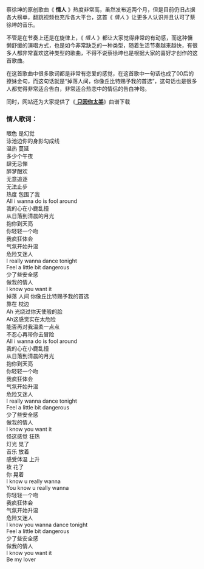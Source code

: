 

蔡徐坤的原创歌曲《 **情人** 》热度非常高，虽然发布近两个月，但是目前仍旧占据各大榜单，翻跳视频也充斥各大平台，这首《 _情人_
》让更多人认识并且认可了蔡徐坤的音乐。

不管是在节奏上还是在旋律上，《 _情人_
》都让大家觉得非常的有动感，而这种慵懒舒缓的演唱方式，也是如今非常缺乏的一种类型，随着生活节奏越来越快，有很多人都非常喜欢这种类型的歌曲，不得不说蔡徐坤也是根据大家的喜好才创作的这首歌曲。

在这首歌曲中很多歌词都是非常有恋爱的感觉，在这首歌中一句话也成了00后的撩妹金句，而这句话就是“掉落人间，你像丘比特赐予我的首选”，这句话也是很多人都觉得非常适合告白，非常适合热恋中的情侣的告白神句。

同时，网站还为大家提供了《[ **只因你太美**](Music-11197-只因你太美-蔡徐坤.html "只因你太美")》曲谱下载

### 情人歌词：

眼色 是幻觉  
泳池边你的身影勾成线  
温热 蔓延  
多少个午夜  
肆无忌惮  
醉梦酣欢  
无意追逐  
无法止步  
热度 包围了我  
All i wanna do is fool around  
我的心在小鹿乱撞  
从日落到清晨的月光  
抱你到天亮  
你轻轻一个吻  
我疯狂体会  
气氛开始升温  
危险又迷人  
I really wanna dance tonight  
Feel a little bit dangerous  
少了些安全感  
做我的情人  
I know you want it  
掉落 人间 你像丘比特赐予我的首选  
靠在 枕边  
Ah 光绕过你天使般的脸  
Ah这感觉实在太危险  
能否再对我温柔一点点  
不忍心再带你去冒险  
All i wanna do is fool around  
我的心在小鹿乱撞  
从日落到清晨的月光  
抱你到天亮  
你轻轻一个吻  
我疯狂体会  
气氛开始升温  
危险又迷人  
I really wanna dance tonight  
Feel a little bit dangerous  
少了些安全感  
做我的情人  
I know you want it  
怪这感觉 狂热  
灯光 晃了  
音乐 放着  
感受体温 上升  
妆 花了  
你 晃着  
I know u really wanna  
You know u really wanna  
你轻轻一个吻  
我疯狂体会  
气氛开始升温  
危险又迷人  
I know you wanna dance tonight  
Feel a little bit dangerous  
少了些安全感  
做我的情人  
I know you want it  
Be my lover

